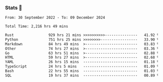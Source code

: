 ### Stats 👋
<!--START_SECTION:waka-->

```txt
From: 30 September 2022 - To: 09 December 2024

Total Time: 2,216 hrs 49 mins

Rust                929 hrs 21 mins >>>>>>>>>>---------------   41.92 %
Python              751 hrs 25 mins >>>>>>>>-----------------   33.90 %
Markdown            84 hrs 49 mins  >------------------------   03.83 %
Other               74 hrs 27 mins  >------------------------   03.36 %
Go                  63 hrs 51 mins  >------------------------   02.88 %
HTML                59 hrs 27 mins  >------------------------   02.68 %
YAML                26 hrs 15 mins  -------------------------   01.18 %
TypeScript          24 hrs 5 mins   -------------------------   01.09 %
Bash                22 hrs 55 mins  -------------------------   01.03 %
SQL                 19 hrs 37 mins  -------------------------   00.89 %
```

<!--END_SECTION:waka-->

<!--
**buhaytza2005/buhaytza2005** is a ✨ _special_ ✨ repository because its `README.md` (this file) appears on your GitHub profile.

Here are some ideas to get you started:

- 🔭 I’m currently working on ...
- 🌱 I’m currently learning ...
- 👯 I’m looking to collaborate on ...
- 🤔 I’m looking for help with ...
- 💬 Ask me about ...
- 📫 How to reach me: ...
- 😄 Pronouns: ...
- ⚡ Fun fact: ...
-->


